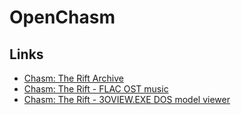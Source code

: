 # OpenChasm

## Links
- [Chasm: The Rift Archive](https://www.chasm3d.com/)
- [Chasm: The Rift - FLAC OST music](https://www.chasm3d.com/files/music/flac/)
- [Chasm: The Rift - 3OVIEW.EXE DOS model viewer](https://www.chasm3d.com/files/dump/CDEMOf.zip)
